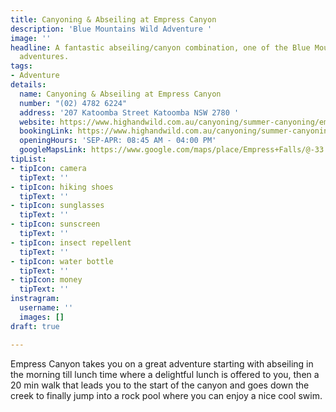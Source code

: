 ```yaml
---
title: Canyoning & Abseiling at Empress Canyon
description: 'Blue Mountains Wild Adventure '
image: ''
headline: A fantastic abseiling/canyon combination, one of the Blue Mountains' best
  adventures.
tags:
- Adventure
details:
  name: Canyoning & Abseiling at Empress Canyon
  number: "(02) 4782 6224"
  address: '207 Katoomba Street Katoomba NSW 2780 '
  website: https://www.highandwild.com.au/canyoning/summer-canyoning/empress-canyon/?gclid=CjwKCAiAxJSPBhAoEiwAeO_fPxtQ6mzeGQcrzRInLysaRuHHGuZKtDL4ONILMgtDcIgaWD2GEV4IDxoCM80QAvD_BwE
  bookingLink: https://www.highandwild.com.au/canyoning/summer-canyoning/empress-canyon/?gclid=CjwKCAiAxJSPBhAoEiwAeO_fPxtQ6mzeGQcrzRInLysaRuHHGuZKtDL4ONILMgtDcIgaWD2GEV4IDxoCM80QAvD_BwE
  openingHours: 'SEP-APR: 08:45 AM - 04:00 PM'
  googleMapsLink: https://www.google.com/maps/place/Empress+Falls/@-33.7204434,150.3568872,17z/data=!3m1!4b1!4m5!3m4!1s0x6b126f04d01013cd:0x78b92eaba56640db!8m2!3d-33.7204479!4d150.3590759
tipList:
- tipIcon: camera
  tipText: ''
- tipIcon: hiking shoes
  tipText: ''
- tipIcon: sunglasses
  tipText: ''
- tipIcon: sunscreen
  tipText: ''
- tipIcon: insect repellent
  tipText: ''
- tipIcon: water bottle
  tipText: ''
- tipIcon: money
  tipText: ''
instragram:
  username: ''
  images: []
draft: true

---
```

Empress Canyon takes you on a great adventure starting with abseiling in the morning till lunch time where a delightful lunch is offered to you, then a 20 min walk that leads you to the start of the canyon and goes down the creek to finally jump into a rock pool where you can enjoy a nice cool swim.